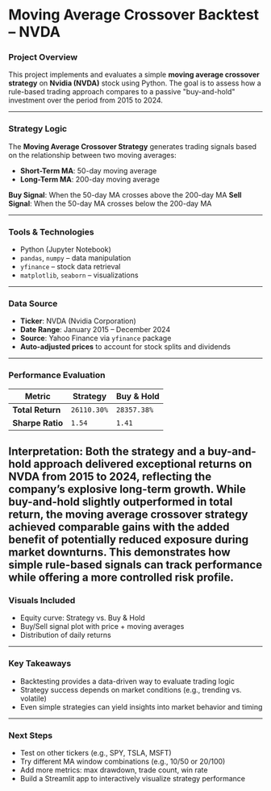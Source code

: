 
# Moving Average Crossover Backtest – NVDA

### Project Overview

This project implements and evaluates a simple **moving average crossover strategy** on **Nvidia (NVDA)** stock using Python. The goal is to assess how a rule-based trading approach compares to a passive "buy-and-hold" investment over the period from 2015 to 2024.

---

### Strategy Logic

The **Moving Average Crossover Strategy** generates trading signals based on the relationship between two moving averages:

* **Short-Term MA**: 50-day moving average
* **Long-Term MA**: 200-day moving average

**Buy Signal**: When the 50-day MA crosses above the 200-day MA
**Sell Signal**: When the 50-day MA crosses below the 200-day MA

---

### Tools & Technologies

* Python (Jupyter Notebook)
* `pandas`, `numpy` – data manipulation
* `yfinance` – stock data retrieval
* `matplotlib`, `seaborn` – visualizations

---

### Data Source

* **Ticker**: NVDA (Nvidia Corporation)
* **Date Range**: January 2015 – December 2024
* **Source**: Yahoo Finance via `yfinance` package
* **Auto-adjusted prices** to account for stock splits and dividends

---

### Performance Evaluation

| Metric           | Strategy | Buy & Hold |
| ---------------- | -------- | ---------- |
| **Total Return** | `26110.30%` | `28357.38%`   |
| **Sharpe Ratio** | `1.54`  | `1.41`    |


**Interpretation**:
Both the strategy and a buy-and-hold approach delivered exceptional returns on NVDA from 2015 to 2024, reflecting the company’s explosive long-term growth. While buy-and-hold slightly outperformed in total return, the moving average crossover strategy achieved comparable gains with the added benefit of potentially reduced exposure during market downturns. This demonstrates how simple rule-based signals can track performance while offering a more controlled risk profile.
---

### Visuals Included

* Equity curve: Strategy vs. Buy & Hold
* Buy/Sell signal plot with price + moving averages
* Distribution of daily returns

---

### Key Takeaways

* Backtesting provides a data-driven way to evaluate trading logic
* Strategy success depends on market conditions (e.g., trending vs. volatile)
* Even simple strategies can yield insights into market behavior and timing

---

### Next Steps

* Test on other tickers (e.g., SPY, TSLA, MSFT)
* Try different MA window combinations (e.g., 10/50 or 20/100)
* Add more metrics: max drawdown, trade count, win rate
* Build a Streamlit app to interactively visualize strategy performance